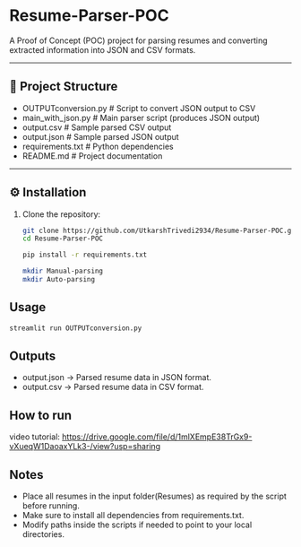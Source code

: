 # Resume-Parser-POC

A Proof of Concept (POC) project for parsing resumes and converting extracted information into JSON and CSV formats.

---

## 📌 Project Structure
-  OUTPUTconversion.py # Script to convert JSON output to CSV
- main_with_json.py # Main parser script (produces JSON output)
- output.csv # Sample parsed CSV output
- output.json # Sample parsed JSON output
- requirements.txt # Python dependencies
- README.md # Project documentation

---

## ⚙️ Installation

1. Clone the repository:
   ```bash
   git clone https://github.com/UtkarshTrivedi2934/Resume-Parser-POC.git
   cd Resume-Parser-POC

   pip install -r requirements.txt

   mkdir Manual-parsing
   mkdir Auto-parsing

## Usage
   ```bash
   streamlit run OUTPUTconversion.py
   ```
## Outputs
- output.json → Parsed resume data in JSON format.
- output.csv → Parsed resume data in CSV format.

## How to run
video tutorial: https://drive.google.com/file/d/1mlXEmpE38TrGx9-vXueqW1DaoaxYLk3-/view?usp=sharing

## Notes
- Place all resumes in the input folder(Resumes) as required by the script before running.
- Make sure to install all dependencies from requirements.txt.
- Modify paths inside the scripts if needed to point to your local directories.

